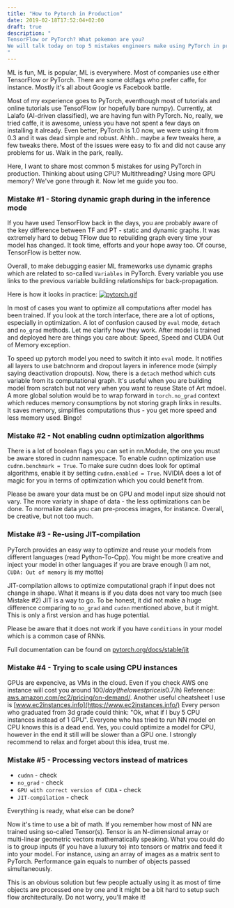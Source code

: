 ```yaml
---
title: "How to Pytorch in Production"
date: 2019-02-18T17:52:04+02:00
draft: true
description: "
TensorFlow or PyTorch? What pokemon are you? 
We will talk today on top 5 mistakes engineers make using PyTorch in production.
"
---
```


ML is fun, ML is popular, ML is everywhere. Most of companies use either
TensorFlow or PyTorch. There are some oldfags who prefer caffe, for instance.
Mostly it's all about Google vs Facebook battle.

Most of my experience goes to PyTorch, eventhough most of tutorials and online tutorials use TensofFlow (or hopefully bare numpy).
Currently, at Lalafo (AI-driven classified), we are having fun with PyTorch. No, really, we tried caffe, it is awesome, unless you have not spent a few days on installing it already.
Even better, PyTorch is 1.0 now, we were using it from 0.3 and it was dead simple and robust. Ahhh.. maybe a few tweaks here, a few tweaks there.
Most of the issues were easy to fix and did not cause any problems for us. Walk in the park, really.

Here, I want to share most common 5 mistakes for using PyTorch in production. Thinking about using CPU? Multithreading? Using more GPU memory? We've gone through it. Now let me guide you too.

### Mistake #1 - Storing dynamic graph during in the inference mode

If you have used TensorFlow back in the days, you are probably aware of the key difference between TF and PT - static and dynamic graphs.
It was extremely hard to debug TFlow due to rebuilding graph every time your model has changed. It took time, efforts and your hope away too.
Of course, TensorFlow is better now. 

Overall, to make debugging easier ML frameworks use dynamic graphs which are related to so-called `Variables` in PyTorch. Every variable you use links to the previous variable buildiing relationships for back-propagation.

Here is how it looks in practice:
[![pytorch.gif](https://i.postimg.cc/4xjVQ04r/pytorch.gif)](https://postimg.cc/NK7KgpH4)

In most of cases you want to optimize all computations after model has been trained. If you look at the torch interface, there are a lot of options, especially in optimization.
A lot of confusion caused by `eval` mode, `detach` and `no_grad` methods. Let me clarify how they work.
After model is trained and deployed here are things you care about: Speed, Speed and CUDA Out of Memory exception.

To speed up pytorch model you need to switch it into `eval` mode. It notifies all layers to use batchnorm and dropout layers in inference mode (simply saying deactivation dropouts).
Now, there is a `detach` method which cuts variable from its computational graph. It's useful when you are building model from scratch but not very when you want to reuse State of Art mdoel.
A more global solution would be to wrap forward in `torch.no_grad` context which reduces memory consumptions by not storing graph links in results. It saves memory, simplifies computations thus - you get more speed and less memory used. Bingo!

### Mistake #2 - Not enabling cudnn optimization algorithms

There is a lot of boolean flags you can set in nn.Module, the one you must be aware stored in cudnn namespace.
To enable cudnn optimization use `cudnn.benchmark = True`. To make sure cudnn does look for optimal algorithms, enable it by setting `cudnn.enabled = True`.
NVIDIA does a lot of magic for you in terms of optimization which you could benefit from.

Please be aware your data must be on GPU and model input size should not vary. The more variaty in shape of data - the less optimizations can be done.
To normalize data you can pre-process images, for instance. Overall, be creative, but not too much.

### Mistake #3 - Re-using JIT-compilation
PyTorch provides an easy way to optimize and reuse your models from different languages (read Python-To-Cpp). You might be more creative and inject your model in other languages if you are brave enough (I am not, `CUDA: Out of memory` is my motto)

JIT-compilation allows to optimize computational graph if input does not change in shape. What it means is if you data does not vary too much (see Mistake #2) JIT is a way to go.
To be honest, it did not make a huge difference comparing to `no_grad` and `cudnn` mentioned above, but it might. This is only a first version and has huge potential. 

Please be aware that it does not work if you have `conditions` in your model which is a common case of RNNs.

Full documentation can be found on [pytorch.org/docs/stable/jit](https://pytorch.org/docs/stable/jit.html)

### Mistake #4 - Trying to scale using CPU instances
GPUs are expencive, as VMs in the cloud. Even if you check AWS one instance will cost you around 100$/day (the lowest price is 0.7$/h) Reference: [aws.amazon.com/ec2/pricing/on-demand/](https://aws.amazon.com/ec2/pricing/on-demand/). Another useful cheatsheet I use is [www.ec2instances.info](https://www.ec2instances.info/)
Every person who graduated from 3d grade could think: "Ok, what if I buy 5 CPU instances instead of 1 GPU".
Everyone who has tried to run NN model on CPU knows this is a dead end. Yes, you could optimize a model for CPU, however in the end it still will be slower than a GPU one. 
I strongly recommend to relax and forget about this idea, trust me.

### Mistake #5 - Processing vectors instead of matrices

- `cudnn` - check
- `no_grad` - check
- `GPU with correct version of CUDA` - check
- `JIT-compilation` - check

Everything is ready, what else can be done?

Now it's time to use a bit of math. If you remember how most of NN are trained using so-called Tensor(s). Tensor is an N-dimensional array or multi-linear geometric vectors mathematically speaking.
What you could do is to group inputs (if you have a luxury to) into tensors or matrix and feed it into your model. For instance, using an array of images as a matrix sent to PyTorch. Performance gain equals to number of objects passed simultaneously.

This is an obvious solution but few people actually using it as most of time objects are processed one by one and it might be a bit hard to setup such flow architecturally. Do not worry, you'll make it!

  

